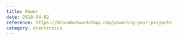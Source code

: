 ```yaml
---
title: Power
date: 2018-04-02
reference: https://dronebotworkshop.com/powering-your-projects
category: electronics
---
```

